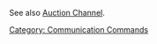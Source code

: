 See also [Auction Channel](Auction_Channel.md "wikilink").

[Category: Communication
Commands](Category:_Communication_Commands "wikilink")
